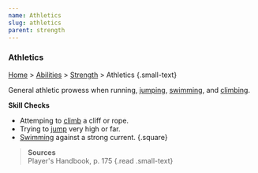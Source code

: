 ```yaml
---
name: Athletics
slug: athletics
parent: strength
---
```

### Athletics
[Home](dm-operations-center) > [Abilities](abilities) > [Strength](strength) > Athletics {.small-text}

General athletic prowess when running, [jumping](jumping), [swimming](swimming), and [climbing](climbing).

**Skill Checks**<br/>
- Attemping to [climb](climbing) a cliff or rope.
- Trying to [jump](jumping) very high or far.
- [Swimming](swimming) against a strong current.
{.square}

> **Sources** <br/>
> Player's Handbook, p. 175
{.read .small-text}


